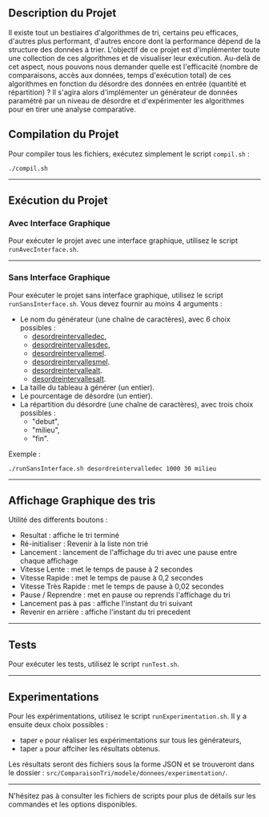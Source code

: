 ## Description du Projet
Il existe tout un bestiaires d'algorithmes de tri, certains peu efficaces, d'autres plus performant, d'autres encore dont la performance dépend de la structure des données à trier. L'objectif de ce projet est d'implémenter toute une collection de ces algorithmes et de visualiser leur exécution. Au-delà de cet aspect, nous pouvons nous demander quelle est l'efficacité (nombre de comparaisons, accès aux données, temps d'exécution total) de ces algorithmes en fonction du désordre des données en entrée (quantité et répartition) ? Il s'agira alors d'implémenter un générateur de données paramétré par un niveau de désordre et d'expérimenter les algorithmes pour en tirer une analyse comparative.
 
## Compilation du Projet

Pour compiler tous les fichiers, exécutez simplement le script `compil.sh` :

```
./compil.sh
```

---

## Exécution du Projet

### Avec Interface Graphique

Pour exécuter le projet avec une interface graphique, utilisez le script `runAvecInterface.sh`.

---

### Sans Interface Graphique

Pour exécuter le projet sans interface graphique, utilisez le script `runSansInterface.sh`. Vous devez fournir au moins 4 arguments :

- Le nom du générateur (une chaîne de caractères), avec 6 choix possibles :
    - [desordreintervalledec](docs/api/ComparaisonTri/modele/generateur/intervalle/generateurDecroissant/GenerateurDesordreIntervalleDec.html),
    - [desordreintervallesdec](docs/api/ComparaisonTri/modele/generateur/intervalles/generateurDecroissant/GenerateurDesordreIntervallesDec.html),
    - [desordreintervallemel](docs/api/ComparaisonTri/modele/generateur/intervalle/generateurMelange/GenerateurDesordreIntervalleMel.html).
    - [desordreintervallesmel](docs/api/ComparaisonTri/modele/generateur/intervalles/generateurMelange/GenerateurDesordreIntervallesMel.html).
    - [desordreintervallealt](docs/api/ComparaisonTri/modele/generateur/intervalle/generateurAlterne/GenerateurDesordreIntervalleAlt.html).
    - [desordreintervallesalt](docs/api/ComparaisonTri/modele/generateur/intervalles/generateurAlterne/GenerateurDesordreIntervalleAlt.html).
- La taille du tableau à générer (un entier).
- Le pourcentage de désordre (un entier).
- La répartition du désordre (une chaîne de caractères), avec trois choix possibles :
    - "debut",
    - "milieu",
    - "fin".

Exemple :

```
./runSansInterface.sh desordreintervalledec 1000 30 milieu
```

---

## Affichage Graphique des tris

Utilité des differents boutons : 

- Resultat : affiche le tri terminé
- Ré-initialiser : Revenir à la liste non trié
- Lancement : lancement de l'affichage du tri avec une pause entre chaque affichage
- Vitesse Lente : met le temps de pause à 2 secondes
- Vitesse Rapide : met le temps de pause à 0,2 secondes
- Vitesse Très Rapide : met le temps de pause à 0,02 secondes
- Pause / Reprendre : met en pause ou reprends l'affichage du tri
- Lancement pas à pas : affiche l'instant du tri suivant
- Revenir en arrière : affiche l'instant du tri precedent
    
---

## Tests

Pour exécuter les tests, utilisez le script `runTest.sh`.

---

## Experimentations

Pour les expérimentations, utilisez le script `runExperimentation.sh`.
Il y a ensuite deux choix possibles :

- taper `e` pour réaliser les expérimentations sur tous les générateurs,
- taper `a` pour affciher les résultats obtenus.

Les résultats seront des fichiers sous la forme JSON et se trouveront dans le dossier : `src/ComparaisonTri/modele/donnees/experimentation/`.

---

N'hésitez pas à consulter les fichiers de scripts pour plus de détails sur les commandes et les options disponibles.